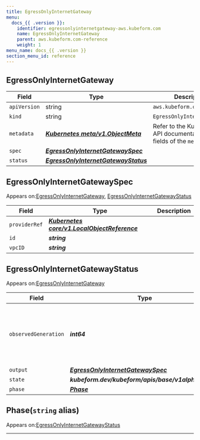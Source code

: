 ```yaml
---
title: EgressOnlyInternetGateway
menu:
  docs_{{ .version }}:
    identifier: egressonlyinternetgateway-aws.kubeform.com
    name: EgressOnlyInternetGateway
    parent: aws.kubeform.com-reference
    weight: 1
menu_name: docs_{{ .version }}
section_menu_id: reference
---
```


## EgressOnlyInternetGateway
| Field | Type | Description |
| ------ | ----- | ----------- |
| `apiVersion` | string | `aws.kubeform.com/v1alpha1` |
|    `kind` | string | `EgressOnlyInternetGateway` |
| `metadata` | ***[Kubernetes meta/v1.ObjectMeta](https://kubernetes.io/docs/reference/generated/kubernetes-api/v1.13/#objectmeta-v1-meta)***|Refer to the Kubernetes API documentation for the fields of the `metadata` field.|
| `spec` | ***[EgressOnlyInternetGatewaySpec](#egressonlyinternetgatewayspec)***||
| `status` | ***[EgressOnlyInternetGatewayStatus](#egressonlyinternetgatewaystatus)***||
## EgressOnlyInternetGatewaySpec

Appears on:[EgressOnlyInternetGateway](#egressonlyinternetgateway), [EgressOnlyInternetGatewayStatus](#egressonlyinternetgatewaystatus)

| Field | Type | Description |
| ------ | ----- | ----------- |
| `providerRef` | ***[Kubernetes core/v1.LocalObjectReference](https://kubernetes.io/docs/reference/generated/kubernetes-api/v1.13/#localobjectreference-v1-core)***||
| `id` | ***string***||
| `vpcID` | ***string***||
## EgressOnlyInternetGatewayStatus

Appears on:[EgressOnlyInternetGateway](#egressonlyinternetgateway)

| Field | Type | Description |
| ------ | ----- | ----------- |
| `observedGeneration` | ***int64***| ***(Optional)*** Resource generation, which is updated on mutation by the API Server.|
| `output` | ***[EgressOnlyInternetGatewaySpec](#egressonlyinternetgatewayspec)***| ***(Optional)*** |
| `state` | ***kubeform.dev/kubeform/apis/base/v1alpha1.State***| ***(Optional)*** |
| `phase` | ***[Phase](#phase)***| ***(Optional)*** |
## Phase(`string` alias)

Appears on:[EgressOnlyInternetGatewayStatus](#egressonlyinternetgatewaystatus)

---
